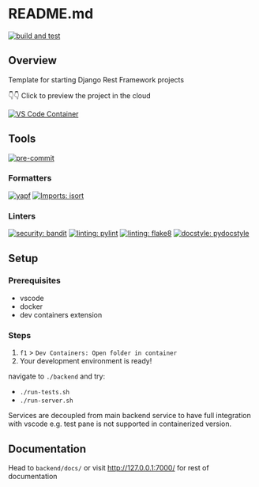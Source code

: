 # README.md

[![build and test](https://github.com/konradzagozda/django-REST-starter/actions/workflows/test.yml/badge.svg)](https://github.com/konradzagozda/django-REST-starter/actions)

## Overview

Template for starting Django Rest Framework projects

👇👇 Click to preview the project in the cloud

[![VS Code Container](https://img.shields.io/static/v1?label=VS+Code&message=Container&logo=visualstudiocode&color=007ACC&logoColor=007ACC&labelColor=2C2C32)](https://open.vscode.dev/konradzagozda/django-REST-starter)

## Tools

[![pre-commit](https://img.shields.io/badge/pre--commit-enabled-blue?logo=pre-commit&logoColor=white)](https://github.com/pre-commit/pre-commit)

### Formatters

[![yapf](https://img.shields.io/badge/python-yapf-green)](https://github.com/google/yapf)
[![Imports: isort](https://img.shields.io/badge/%20imports-isort-%231674b1?style=flat&labelColor=ef8336)](https://pycqa.github.io/isort/)

### Linters

[![security: bandit](https://img.shields.io/badge/security-bandit-yellow.svg)](https://github.com/PyCQA/bandit)
[![linting: pylint](https://img.shields.io/badge/linting-pylint-yellowgreen)](https://github.com/pylint-dev/pylint)
[![linting: flake8](https://img.shields.io/badge/linting-flake8-blue)](https://flake8.pycqa.org/)
[![docstyle: pydocstyle](https://img.shields.io/badge/docstyle-pydocstyle-blue)](https://github.com/PyCQA/pydocstyle)

## Setup

### Prerequisites

- vscode
- docker
- dev containers extension

### Steps

1. `f1` > `Dev Containers: Open folder in container`
2. Your development environment is ready!

navigate to `./backend` and try:

- `./run-tests.sh`
- `./run-server.sh`

Services are decoupled from main backend service to have full integration with vscode e.g. test pane is not supported in containerized version.

## Documentation

Head to `backend/docs/` or visit <http://127.0.0.1:7000/> for rest of documentation
